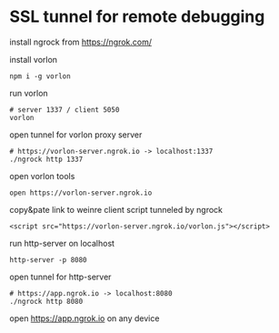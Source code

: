 # SSL tunnel for remote debugging

install ngrock from https://ngrok.com/

install vorlon

    npm i -g vorlon

run vorlon

    # server 1337 / client 5050
    vorlon

open tunnel for vorlon proxy server

    # https://vorlon-server.ngrok.io -> localhost:1337
    ./ngrock http 1337

open vorlon tools

    open https://vorlon-server.ngrok.io

copy&pate link to weinre client script tunneled by ngrock

    <script src="https://vorlon-server.ngrok.io/vorlon.js"></script>

run http-server on localhost

    http-server -p 8080

open tunnel for http-server

    # https://app.ngrok.io -> localhost:8080
    ./ngrock http 8080

open https://app.ngrok.io on any device